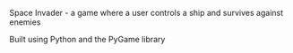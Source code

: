 Space Invader - a game where a user controls a ship and survives against enemies

Built using Python and the PyGame library
